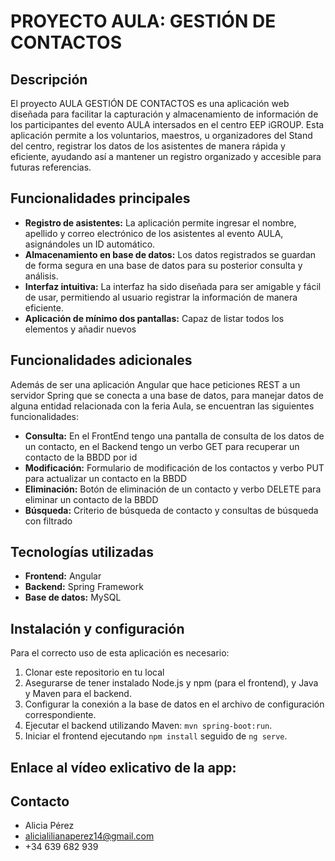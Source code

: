 # PROYECTO AULA: GESTIÓN DE CONTACTOS

## Descripción
El proyecto AULA GESTIÓN DE CONTACTOS es una aplicación web diseñada para facilitar la capturación y almacenamiento de información de los participantes del evento AULA intersados en el centro EEP iGROUP. 
Esta aplicación permite a los voluntarios, maestros, u organizadores del Stand del centro, registrar los datos de los asistentes de manera rápida y eficiente, ayudando así a mantener un registro organizado y accesible para futuras referencias.

## Funcionalidades principales
- **Registro de asistentes:** La aplicación permite ingresar el nombre, apellido y correo electrónico de los asistentes al evento AULA, asignándoles un ID automático.
- **Almacenamiento en base de datos:** Los datos registrados se guardan de forma segura en una base de datos para su posterior consulta y análisis.
- **Interfaz intuitiva:** La interfaz ha sido diseñada para ser amigable y fácil de usar, permitiendo al usuario registrar la información de manera eficiente.
- **Aplicación de mínimo dos pantallas:** Capaz de listar todos los elementos y añadir nuevos

## Funcionalidades adicionales
Además de ser una aplicación Angular que hace peticiones REST a un servidor Spring que se conecta a una base de datos, para manejar datos de alguna entidad relacionada con la feria Aula, se encuentran las siguientes funcionalidades:
- **Consulta:** En el FrontEnd tengo una pantalla de consulta de los datos de un contacto, en el Backend tengo un verbo GET para recuperar un contacto de la BBDD por id
- **Modificación:** Formulario de modificación de los contactos y verbo PUT para actualizar un contacto en la BBDD
- **Eliminación:** Botón de eliminación de un contacto y verbo DELETE para eliminar un contacto de la BBDD
- **Búsqueda:** Criterio de búsqueda de contacto y consultas de búsqueda con filtrado

## Tecnologías utilizadas
- **Frontend:** Angular
- **Backend:** Spring Framework
- **Base de datos:** MySQL

## Instalación y configuración
Para el correcto uso de esta aplicación es necesario:
1. Clonar este repositorio en tu local
2. Asegurarse de tener instalado Node.js y npm (para el frontend), y Java y Maven para el backend.
3. Configurar la conexión a la base de datos en el archivo de configuración correspondiente.
4. Ejecutar el backend utilizando Maven: `mvn spring-boot:run`.
5. Iniciar el frontend ejecutando `npm install` seguido de `ng serve`.

## Enlace al vídeo exlicativo de la app:

## Contacto
- Alicia Pérez
- alicialilianaperez14@gmail.com
- +34 639 682 939
